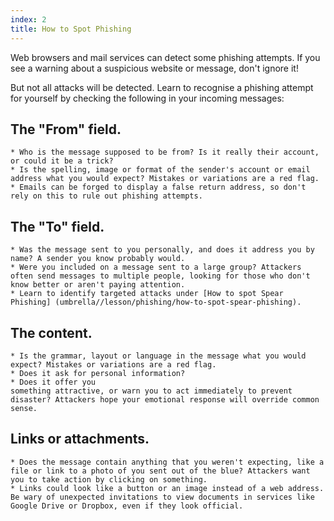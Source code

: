 ```yaml
---
index: 2
title: How to Spot Phishing
---
```

Web browsers and mail services can detect some phishing attempts. If you see a warning about a suspicious website or message, don't ignore it!   

But not all attacks will be detected. Learn to recognise a phishing attempt for yourself by checking the following in your incoming messages:

## The "From" field. 

	* Who is the message supposed to be from? Is it really their account, or could it be a trick? 
	* Is the spelling, image or format of the sender's account or email address what you would expect? Mistakes or variations are a red flag. 
	* Emails can be forged to display a false return address, so don't rely on this to rule out phishing attempts.  

## The "To" field.

	* Was the message sent to you personally, and does it address you by name? A sender you know probably would.  
	* Were you included on a message sent to a large group? Attackers often send messages to multiple people, looking for those who don't know better or aren't paying attention. 
	* Learn to identify targeted attacks under [How to spot Spear Phishing] (umbrella//lesson/phishing/how-to-spot-spear-phishing). 
 
## The content. 

	* Is the grammar, layout or language in the message what you would 
	expect? Mistakes or variations are a red flag.
	* Does it ask for personal information? 
	* Does it offer you 
	something attractive, or warn you to act immediately to prevent disaster? Attackers hope your emotional response will override common sense.

## Links or attachments. 
	* Does the message contain anything that you weren't expecting, like a file or link to a photo of you sent out of the blue? Attackers want you to take action by clicking on something. 
	* Links could look like a button or an image instead of a web address. Be wary of unexpected invitations to view documents in services like Google Drive or Dropbox, even if they look official.